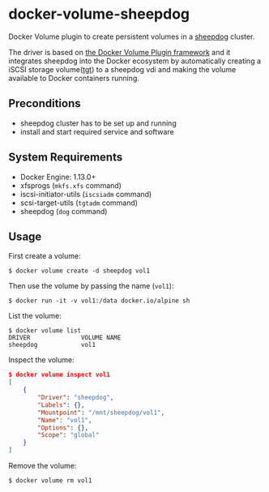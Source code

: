 # docker-volume-sheepdog


Docker Volume plugin to create persistent volumes in a [sheepdog](http://sheepdog.github.io/sheepdog/) cluster.

The driver is based on [the Docker Volume Plugin framework](https://docs.docker.com/engine/extend/plugins_volume/) and it integrates sheepdog into the Docker ecosystem by automatically creating a iSCSI storage volume([tgt](http://stgt.sourceforge.net/)) to a sheepdog vdi and making the volume available to Docker containers running.



## Preconditions

- sheepdog cluster has to be set up and running
- install and start required service and software

## System Requirements

- Docker Engine: 1.13.0+
- xfsprogs (`mkfs.xfs` command)
- iscsi-initiator-utils (`iscsiadm` command)
- scsi-target-utils (`tgtadm` command)
- sheepdog (`dog` command)

## Usage

First create a volume:

```
$ docker volume create -d sheepdog vol1
```

Then use the volume by passing the name (`vol1`):

```
$ docker run -it -v vol1:/data docker.io/alpine sh
```

List the volume:

```
$ docker volume list
DRIVER              VOLUME NAME
sheepdog            vol1
```

Inspect the volume:

```json
$ docker volume inspect vol1
[
    {
        "Driver": "sheepdog",
        "Labels": {},
        "Mountpoint": "/mnt/sheepdog/vol1",
        "Name": "vol1",
        "Options": {},
        "Scope": "global"
    }
]
```

Remove the volume:

```
$ docker volume rm vol1
```

